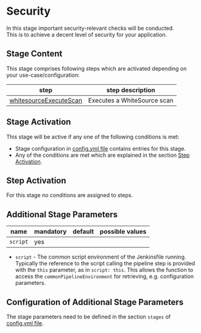 # Security

In this stage important security-relevant checks will be conducted.<br />
This is to achieve a decent level of security for your application.

## Stage Content

This stage comprises following steps which are activated depending on your use-case/configuration:

| step | step description |
| ---- | ---------------- |
| [whitesourceExecuteScan](../steps/whitesourceExecuteScan.md) | Executes a WhiteSource scan |


## Stage Activation

This stage will be active if any one of the following conditions is met:

* Stage configuration in [config.yml file](../configuration.md) contains entries for this stage.
* Any of the conditions are met which are explained in the section [Step Activation](#step-activation).

## Step Activation

For this stage no conditions are assigned to steps.

## Additional Stage Parameters

| name | mandatory | default | possible values |
|------|-----------|---------|-----------------|
| `script` | yes |  |  |

* `script` - The common script environment of the Jenkinsfile running. Typically the reference to the script calling the pipeline step is provided with the `this` parameter, as in `script: this`. This allows the function to access the `commonPipelineEnvironment` for retrieving, e.g. configuration parameters.

## Configuration of Additional Stage Parameters

The stage parameters need to be defined in the section `stages` of [config.yml file](../configuration.md).
